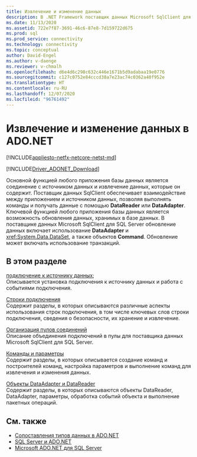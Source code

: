 ```yaml
---
title: Извлечение и изменение данных
description: В .NET Framework поставщик данных Microsoft SqlClient для SQL Server выступает в качестве моста между приложением и источником данных для считывания и обновления данных.
ms.date: 11/13/2020
ms.assetid: 722e7f87-3691-46c6-87e8-7d159722d675
ms.prod: sql
ms.prod_service: connectivity
ms.technology: connectivity
ms.topic: conceptual
author: David-Engel
ms.author: v-daenge
ms.reviewer: v-chmalh
ms.openlocfilehash: d6e4d6c298c632c446e1671b5d9adabaa19e0776
ms.sourcegitcommit: c127c0752e84cccd38a7e23ac74c0362a40f952e
ms.translationtype: HT
ms.contentlocale: ru-RU
ms.lasthandoff: 12/07/2020
ms.locfileid: "96761492"
---
```

# <a name="retrieving-and-modifying-data-in-adonet"></a>Извлечение и изменение данных в ADO.NET

[!INCLUDE[appliesto-netfx-netcore-netst-md](../../includes/appliesto-netfx-netcore-netst-md.md)]

[!INCLUDE[Driver_ADONET_Download](../../includes/driver_adonet_download.md)]

Основной функцией любого приложения базы данных является соединение с источником данных и извлечение данных, которые он содержит. Поставщик данных SqlClient обеспечивает взаимодействие между приложением и источником данных, позволяя выполнять команды и получать данные с помощью **DataReader** или **DataAdapter**. Ключевой функцией любого приложения базы данных является возможность обновления данных, хранимых в базе данных. В поставщике данных Microsoft SqlClient для SQL Server обновление данных включает использование **DataAdapter** и <xref:System.Data.DataSet>, а также объектов **Command**. Обновление может включать использование транзакций.

## <a name="in-this-section"></a>В этом разделе

[подключение к источнику данных](connecting-to-data-source.md);  
Описывается установка подключения к источнику данных и работа с событиями подключения.

[Строки подключения](connection-strings.md)  
Содержит разделы, в которых описываются различные аспекты использования строк подключения, в том числе ключевых слов строки подключения, сведения о безопасности, их хранение и извлечение.

[Организация пулов соединений](connection-pooling.md)  
Описание объединения подключений в пулы для поставщика данных Microsoft SqlClient для SQL Server.

[Команды и параметры](commands-parameters.md)  
Содержит разделы, в которых описывается создание команд и построителей команд, настройка параметров и выполнение команд для извлечения и изменения данных.

[Объекты DataAdapter и DataReader](dataadapters-datareaders.md)  
Содержит разделы, в которых описываются объекты DataReader, DataAdapter, параметры, обработка событий объекта и выполнение пакетных операций.

## <a name="see-also"></a>См. также

- [Сопоставления типов данных в ADO.NET](data-type-mappings-ado-net.md)
- [SQL Server и ADO.NET](./sql/index.md)
- [Microsoft ADO.NET для SQL Server](microsoft-ado-net-sql-server.md)
